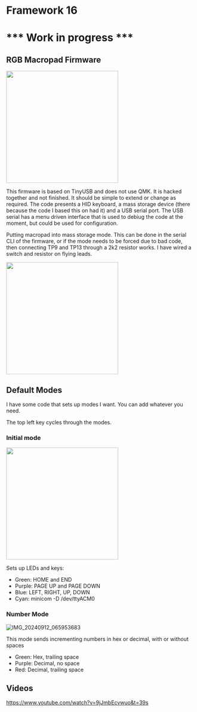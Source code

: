 # Framework 16

# *** Work in progress ***

## RGB Macropad Firmware

<img src="https://github.com/user-attachments/assets/a20ad5b8-39f2-4137-b010-67167023473f" width="300"/>

This firmware is based on TinyUSB and does not use QMK. It is hacked together and not finished. It should be simple to extend or change as required.
The code presents a HID keyboard, a mass storage device (there because the code I based this on had it) and a USB serial port. The USB serial has a menu driven interface that is used to debiug the code at the moment, but could be used for configuration.

Putting macropad into mass storage mode.
This can be done in the serial CLI of the firmware, or if the mode needs to be forced due to bad code, then connecting TP9 and TP13 through a 2k2 resistor works. I have wired a switch and resistor on flying leads.

<img src="https://github.com/user-attachments/assets/fb47f64d-cf3e-4d0f-a3de-08ecaf15d2c9" width="300"/>

## Default Modes
I have some code that sets up modes I want. You can add whatever you need. 

The top left key cycles through the modes.

### Initial mode

<img src="https://github.com/user-attachments/assets/c4d863d0-c671-4f58-890f-0a276b3eb132" width="300"/>

Sets up LEDs and keys:

  * Green:  HOME and END
  * Purple: PAGE UP and PAGE DOWN
  * Blue:   LEFT, RIGHT, UP, DOWN
  * Cyan:   minicom -D /dev/ttyACM0

### Number Mode

![IMG_20240912_065953683](https://github.com/user-attachments/assets/b7caa5f4-c162-405c-bea7-faf21405c396)

This mode sends incrementing numbers in hex or decimal, with or without spaces

* Green:   Hex, trailing space
* Purple:  Decimal, no space
* Red:     Decimal, trailing space
  

## Videos

https://www.youtube.com/watch?v=9jJmbEcvwuo&t=39s
